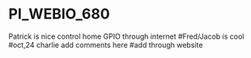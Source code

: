 # PI_WEBIO_680
Patrick is nice
control home GPIO through internet
#Fred/Jacob is cool
#oct,24 charlie add comments here
#add through website
